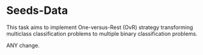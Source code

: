 # Seeds-Data
This task aims to implement One-versus-Rest (OvR) strategy transforming multiclass classification problems to multiple binary classification problems.

ANY change.
